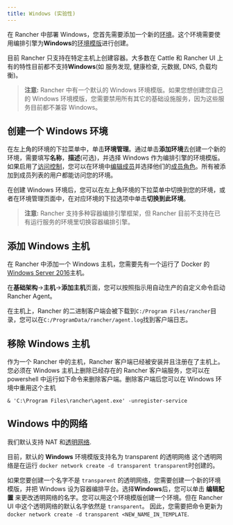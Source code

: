 ```yaml
---
title: Windows (实验性)
---
```


在 Rancher 中部署 Windows，您首先需要添加一个新的[环境](/docs/rancher1/configurations/environments/)。这个环境需要使用编排引擎为**Windows**的[环境模版](/docs/rancher1/configurations/environments/#什么是环境模版)进行创建。

目前 Rancher 只支持在特定主机上创建容器。大多数在 Cattle 和 Rancher UI 上有的特性目前都不支持**Windows**(如 服务发现, 健康检查, 元数据, DNS, 负载均衡)。

> **注意:** Rancher 中有一个默认的 Windows 环境模版。如果您想创建您自己的 Windows 环境模版，您需要禁用所有其它的基础设施服务，因为这些服务目前都不兼容 Windows。

## 创建一个 Windows 环境

在左上角的环境的下拉菜单中，单击**环境管理**。通过单击**添加环境**去创建一个新的环境，需要填写**名称**，**描述**(可选)，并选择 Windows 作为编排引擎的环境模版。如果启用了[访问控制](/docs/rancher1/configurations/environments/access-control/)，您可以在环境中[编辑成员](/docs/rancher1/configurations/environments/#成员编辑)并选择他们的[成员角色](/docs/rancher1/configurations/environments/#成员角色)。所有被添加到成员列表的用户都能访问您的环境。

在创建 Windows 环境后，您可以在左上角环境的下拉菜单中切换到您的环境，或者在环境管理页面中，在对应环境的下拉选项中单击**切换到此环境**。

> **注意:** Rancher 支持多种容器编排引擎框架，但 Rancher 目前不支持在已有运行服务的环境里切换容器编排引擎。

## 添加 Windows 主机

在 Rancher 中添加一个 Windows 主机，您需要先有一个运行了 Docker 的[Windows Server 2016](https://msdn.microsoft.com/en-us/virtualization/windowscontainers/about/index)主机。

在**基础架构**->**主机**->**添加主机**页面，您可以按照指示用自动生产的自定义命令启动 Rancher Agent。

在主机上，Rancher 的二进制客户端会被下载到`C:/Program Files/rancher`目录，您可以在`C:/ProgramData/rancher/agent.log`找到客户端日志。

## 移除 Windows 主机

作为一个 Rancher 中的主机，Rancher 客户端已经被安装并且注册在了主机上。您必须在 Windows 主机上删除已经存在的 Rancher 客户端服务，您可以在 powershell 中运行如下命令来删除客户端。删除客户端后您可以在 Windows 环境中重用这个主机

```
& 'C:\Program Files\rancher\agent.exe' -unregister-service
```

## Windows 中的网络

我们默认支持 NAT 和[透明网络](https://docs.microsoft.com/zh-cn/virtualization/windowscontainers/).

目前，默认的 **Windows** 环境模版支持名为 transparent 的透明网络
这个透明网络是在运行 `docker network create -d transparent transparent`时创建的。

如果您要创建一个名字不是 `transparent` 的透明网络，您需要创建一个新的环境模版，并把 Windows 设为容器编排平台。选择**Windows**后，您可以单击 **编辑配置** 来更改透明网络的名字。您可以用这个环境模版创建一个环境。但在 Rancher UI 中这个透明网络的默认名字依然是 `transparent`。 因此，您需要把命令更新为 `docker network create -d transparent <NEW_NAME_IN_TEMPLATE`.
